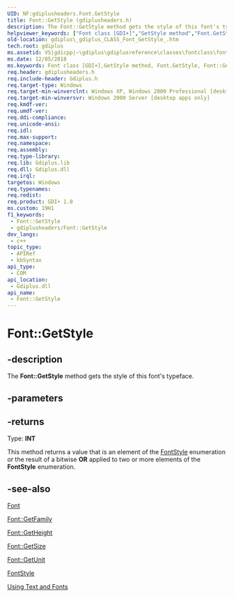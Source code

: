 ```yaml
---
UID: NF:gdiplusheaders.Font.GetStyle
title: Font::GetStyle (gdiplusheaders.h)
description: The Font::GetStyle method gets the style of this font's typeface.
helpviewer_keywords: ["Font class [GDI+]","GetStyle method","Font.GetStyle","Font::GetStyle","GetStyle","GetStyle method [GDI+]","GetStyle method [GDI+]","Font class","_gdiplus_CLASS_Font_GetStyle_","gdiplus._gdiplus_CLASS_Font_GetStyle_"]
old-location: gdiplus\_gdiplus_CLASS_Font_GetStyle_.htm
tech.root: gdiplus
ms.assetid: VS|gdicpp|~\gdiplus\gdiplusreference\classes\fontclass\fontmethods\getstyle.htm
ms.date: 12/05/2018
ms.keywords: Font class [GDI+],GetStyle method, Font.GetStyle, Font::GetStyle, GetStyle, GetStyle method [GDI+], GetStyle method [GDI+],Font class, _gdiplus_CLASS_Font_GetStyle_, gdiplus._gdiplus_CLASS_Font_GetStyle_
req.header: gdiplusheaders.h
req.include-header: Gdiplus.h
req.target-type: Windows
req.target-min-winverclnt: Windows XP, Windows 2000 Professional [desktop apps only]
req.target-min-winversvr: Windows 2000 Server [desktop apps only]
req.kmdf-ver: 
req.umdf-ver: 
req.ddi-compliance: 
req.unicode-ansi: 
req.idl: 
req.max-support: 
req.namespace: 
req.assembly: 
req.type-library: 
req.lib: Gdiplus.lib
req.dll: Gdiplus.dll
req.irql: 
targetos: Windows
req.typenames: 
req.redist: 
req.product: GDI+ 1.0
ms.custom: 19H1
f1_keywords:
 - Font::GetStyle
 - gdiplusheaders/Font::GetStyle
dev_langs:
 - c++
topic_type:
 - APIRef
 - kbSyntax
api_type:
 - COM
api_location:
 - Gdiplus.dll
api_name:
 - Font::GetStyle
---
```


# Font::GetStyle


## -description

The <b>Font::GetStyle</b> method gets the style of this font's typeface.

## -parameters

## -returns

Type: <b>INT</b>

This method returns a value that is an element of the <a href="/windows/desktop/api/gdiplusenums/ne-gdiplusenums-fontstyle">FontStyle</a> enumeration or the result of a bitwise 
						<b>OR</b> applied to two or more elements of the <b>FontStyle</b> enumeration.

## -see-also

<a href="/windows/desktop/api/gdiplusheaders/nl-gdiplusheaders-font">Font</a>



<a href="/windows/desktop/api/gdiplusheaders/nf-gdiplusheaders-font-getfamily">Font::GetFamily</a>



<a href="/windows/desktop/api/gdiplusheaders/nf-gdiplusheaders-font-getheight(inreal)">Font::GetHeight</a>



<a href="/windows/desktop/api/gdiplusheaders/nf-gdiplusheaders-font-getsize">Font::GetSize</a>



<a href="/windows/desktop/api/gdiplusheaders/nf-gdiplusheaders-font-getunit">Font::GetUnit</a>



<a href="/windows/desktop/api/gdiplusenums/ne-gdiplusenums-fontstyle">FontStyle</a>



<a href="/windows/desktop/gdiplus/-gdiplus-using-text-and-fonts-use">Using Text and Fonts</a>

